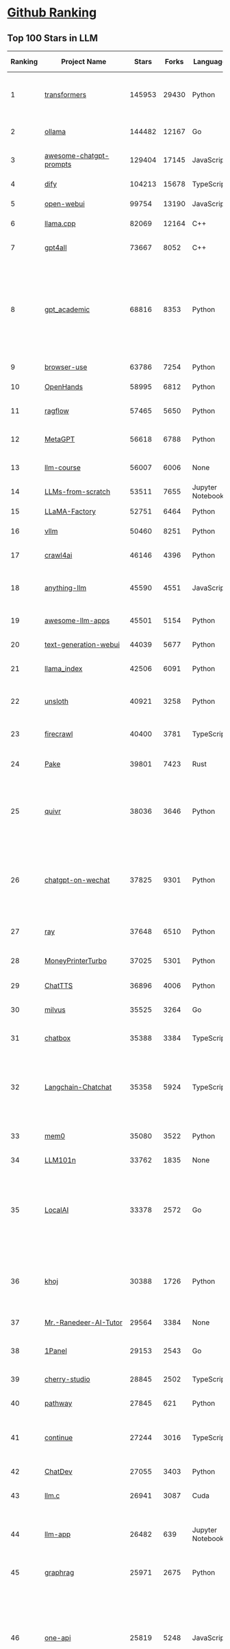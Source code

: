 [Github Ranking](../README.md)
==========

## Top 100 Stars in LLM

| Ranking | Project Name | Stars | Forks | Language | Open Issues | Description | Last Commit |
| ------- | ------------ | ----- | ----- | -------- | ----------- | ----------- | ----------- |
| 1 | [transformers](https://github.com/huggingface/transformers) | 145953 | 29430 | Python | 1056 | 🤗 Transformers: the model-definition framework for state-of-the-art machine learning models in text, vision, audio, and multimodal models, for both inference and training.  | 2025-06-22T20:10:26Z |
| 2 | [ollama](https://github.com/ollama/ollama) | 144482 | 12167 | Go | 1584 | Get up and running with Llama 3.3, DeepSeek-R1, Phi-4, Gemma 3, Mistral Small 3.1 and other large language models. | 2025-06-21T14:12:51Z |
| 3 | [awesome-chatgpt-prompts](https://github.com/f/awesome-chatgpt-prompts) | 129404 | 17145 | JavaScript | 0 | This repo includes ChatGPT prompt curation to use ChatGPT and other LLM tools better. | 2025-06-18T17:50:37Z |
| 4 | [dify](https://github.com/langgenius/dify) | 104213 | 15678 | TypeScript | 664 | Production-ready platform for agentic workflow development. | 2025-06-23T03:21:04Z |
| 5 | [open-webui](https://github.com/open-webui/open-webui) | 99754 | 13190 | JavaScript | 165 | User-friendly AI Interface (Supports Ollama, OpenAI API, ...) | 2025-06-22T11:32:32Z |
| 6 | [llama.cpp](https://github.com/ggml-org/llama.cpp) | 82069 | 12164 | C++ | 310 | LLM inference in C/C++ | 2025-06-22T21:40:45Z |
| 7 | [gpt4all](https://github.com/nomic-ai/gpt4all) | 73667 | 8052 | C++ | 688 | GPT4All: Run Local LLMs on Any Device. Open-source and available for commercial use. | 2025-05-27T20:05:19Z |
| 8 | [gpt_academic](https://github.com/binary-husky/gpt_academic) | 68816 | 8353 | Python | 259 | 为GPT/GLM等LLM大语言模型提供实用化交互接口，特别优化论文阅读/润色/写作体验，模块化设计，支持自定义快捷按钮&函数插件，支持Python和C++等项目剖析&自译解功能，PDF/LaTex论文翻译&总结功能，支持并行问询多种LLM模型，支持chatglm3等本地模型。接入通义千问, deepseekcoder, 讯飞星火, 文心一言, llama2, rwkv, claude2, moss等。 | 2025-06-22T17:12:11Z |
| 9 | [browser-use](https://github.com/browser-use/browser-use) | 63786 | 7254 | Python | 437 | 🌐 Make websites accessible for AI agents. Automate tasks online with ease. | 2025-06-22T23:25:03Z |
| 10 | [OpenHands](https://github.com/All-Hands-AI/OpenHands) | 58995 | 6812 | Python | 280 | 🙌 OpenHands: Code Less, Make More | 2025-06-23T03:49:30Z |
| 11 | [ragflow](https://github.com/infiniflow/ragflow) | 57465 | 5650 | Python | 2260 | RAGFlow is an open-source RAG (Retrieval-Augmented Generation) engine based on deep document understanding. | 2025-06-23T01:51:28Z |
| 12 | [MetaGPT](https://github.com/FoundationAgents/MetaGPT) | 56618 | 6788 | Python | 26 | 🌟 The Multi-Agent Framework: First AI Software Company, Towards Natural Language Programming | 2025-06-13T14:15:25Z |
| 13 | [llm-course](https://github.com/mlabonne/llm-course) | 56007 | 6006 | None | 53 | Course to get into Large Language Models (LLMs) with roadmaps and Colab notebooks. | 2025-06-04T16:09:23Z |
| 14 | [LLMs-from-scratch](https://github.com/rasbt/LLMs-from-scratch) | 53511 | 7655 | Jupyter Notebook | 4 | Implement a ChatGPT-like LLM in PyTorch from scratch, step by step | 2025-06-22T22:48:36Z |
| 15 | [LLaMA-Factory](https://github.com/hiyouga/LLaMA-Factory) | 52751 | 6464 | Python | 494 | Unified Efficient Fine-Tuning of 100+ LLMs & VLMs (ACL 2024) | 2025-06-19T19:38:45Z |
| 16 | [vllm](https://github.com/vllm-project/vllm) | 50460 | 8251 | Python | 1904 | A high-throughput and memory-efficient inference and serving engine for LLMs | 2025-06-23T03:40:28Z |
| 17 | [crawl4ai](https://github.com/unclecode/crawl4ai) | 46146 | 4396 | Python | 159 | 🚀🤖 Crawl4AI: Open-source LLM Friendly Web Crawler & Scraper. Don't be shy, join here: https://discord.gg/jP8KfhDhyN | 2025-06-18T17:05:57Z |
| 18 | [anything-llm](https://github.com/Mintplex-Labs/anything-llm) | 45590 | 4551 | JavaScript | 269 | The all-in-one Desktop & Docker AI application with built-in RAG, AI agents, No-code agent builder, MCP compatibility,  and more. | 2025-06-18T21:30:35Z |
| 19 | [awesome-llm-apps](https://github.com/Shubhamsaboo/awesome-llm-apps) | 45501 | 5154 | Python | 3 | Collection of awesome LLM apps with AI Agents and RAG using OpenAI, Anthropic, Gemini and opensource models. | 2025-06-22T01:47:42Z |
| 20 | [text-generation-webui](https://github.com/oobabooga/text-generation-webui) | 44039 | 5677 | Python | 2545 | LLM UI with advanced features, easy setup, and multiple backend support. | 2025-06-23T03:44:59Z |
| 21 | [llama_index](https://github.com/run-llama/llama_index) | 42506 | 6091 | Python | 232 | LlamaIndex is the leading framework for building LLM-powered agents over your data. | 2025-06-22T23:15:57Z |
| 22 | [unsloth](https://github.com/unslothai/unsloth) | 40921 | 3258 | Python | 812 | Fine-tuning & Reinforcement Learning for LLMs. 🦥 Train Qwen3, Llama 4, DeepSeek-R1, Gemma 3, TTS 2x faster with 70% less VRAM. | 2025-06-22T12:58:07Z |
| 23 | [firecrawl](https://github.com/mendableai/firecrawl) | 40400 | 3781 | TypeScript | 141 | 🔥 Turn entire websites into LLM-ready markdown or structured data. Scrape, crawl and extract with a single API. | 2025-06-22T19:17:08Z |
| 24 | [Pake](https://github.com/tw93/Pake) | 39801 | 7423 | Rust | 64 | 🤱🏻 Turn any webpage into a desktop app with Rust.  🤱🏻 利用 Rust 轻松构建轻量级多端桌面应用 | 2025-03-25T12:35:16Z |
| 25 | [quivr](https://github.com/QuivrHQ/quivr) | 38036 | 3646 | Python | 1 | Opiniated RAG for integrating GenAI in your apps 🧠   Focus on your product rather than the RAG. Easy integration in existing products with customisation!  Any LLM: GPT4, Groq, Llama. Any Vectorstore: PGVector, Faiss. Any Files. Anyway you want.  | 2025-06-19T13:03:05Z |
| 26 | [chatgpt-on-wechat](https://github.com/zhayujie/chatgpt-on-wechat) | 37825 | 9301 | Python | 292 | 基于大模型搭建的聊天机器人，同时支持 微信公众号、企业微信应用、飞书、钉钉 等接入，可选择ChatGPT/Claude/DeepSeek/文心一言/讯飞星火/通义千问/ Gemini/GLM-4/Kimi/LinkAI，能处理文本、语音和图片，访问操作系统和互联网，支持基于自有知识库进行定制企业智能客服。 | 2025-06-15T09:44:55Z |
| 27 | [ray](https://github.com/ray-project/ray) | 37648 | 6510 | Python | 3815 | Ray is an AI compute engine. Ray consists of a core distributed runtime and a set of AI Libraries for accelerating ML workloads. | 2025-06-23T00:35:27Z |
| 28 | [MoneyPrinterTurbo](https://github.com/harry0703/MoneyPrinterTurbo) | 37025 | 5301 | Python | 163 | 利用AI大模型，一键生成高清短视频 Generate short videos with one click using AI LLM. | 2025-06-11T06:34:54Z |
| 29 | [ChatTTS](https://github.com/2noise/ChatTTS) | 36896 | 4006 | Python | 57 | A generative speech model for daily dialogue. | 2025-05-23T13:00:56Z |
| 30 | [milvus](https://github.com/milvus-io/milvus) | 35525 | 3264 | Go | 664 | Milvus is a high-performance, cloud-native vector database built for scalable vector ANN search | 2025-06-23T02:44:40Z |
| 31 | [chatbox](https://github.com/chatboxai/chatbox) | 35388 | 3384 | TypeScript | 725 | User-friendly Desktop Client App for AI Models/LLMs (GPT, Claude, Gemini, Ollama...) | 2025-06-17T08:08:07Z |
| 32 | [Langchain-Chatchat](https://github.com/chatchat-space/Langchain-Chatchat) | 35358 | 5924 | TypeScript | 167 | Langchain-Chatchat（原Langchain-ChatGLM）基于 Langchain 与 ChatGLM, Qwen 与 Llama 等语言模型的 RAG 与 Agent 应用 \| Langchain-Chatchat (formerly langchain-ChatGLM), local knowledge based LLM (like ChatGLM, Qwen and Llama) RAG and Agent app with langchain  | 2025-03-25T15:45:51Z |
| 33 | [mem0](https://github.com/mem0ai/mem0) | 35080 | 3522 | Python | 348 | Memory for AI Agents; Announcing OpenMemory MCP - local and secure memory management. | 2025-06-22T18:16:09Z |
| 34 | [LLM101n](https://github.com/karpathy/LLM101n) | 33762 | 1835 | None | 0 | LLM101n: Let's build a Storyteller | 2024-08-01T01:20:33Z |
| 35 | [LocalAI](https://github.com/mudler/LocalAI) | 33378 | 2572 | Go | 460 | :robot: The free, Open Source alternative to OpenAI, Claude and others. Self-hosted and local-first. Drop-in replacement for OpenAI,  running on consumer-grade hardware. No GPU required. Runs gguf, transformers, diffusers and many more models architectures. Features: Generate Text, Audio, Video, Images, Voice Cloning, Distributed, P2P inference | 2025-06-22T22:43:41Z |
| 36 | [khoj](https://github.com/khoj-ai/khoj) | 30388 | 1726 | Python | 76 | Your AI second brain. Self-hostable. Get answers from the web or your docs. Build custom agents, schedule automations, do deep research. Turn any online or local LLM into your personal, autonomous AI (gpt, claude, gemini, llama, qwen, mistral). Get started - free. | 2025-06-20T22:10:05Z |
| 37 | [Mr.-Ranedeer-AI-Tutor](https://github.com/JushBJJ/Mr.-Ranedeer-AI-Tutor) | 29564 | 3384 | None | 13 | A GPT-4 AI Tutor Prompt for customizable personalized learning experiences. | 2025-06-14T06:58:48Z |
| 38 | [1Panel](https://github.com/1Panel-dev/1Panel) | 29153 | 2543 | Go | 611 | 🔥 1Panel provides an intuitive web interface and MCP Server to manage websites, files, containers, databases, and LLMs on a Linux server. | 2025-06-23T03:43:44Z |
| 39 | [cherry-studio](https://github.com/CherryHQ/cherry-studio) | 28845 | 2502 | TypeScript | 752 | 🍒 Cherry Studio is a desktop client that supports for multiple LLM providers. | 2025-06-23T01:59:50Z |
| 40 | [pathway](https://github.com/pathwaycom/pathway) | 27845 | 621 | Python | 43 | Python ETL framework for stream processing, real-time analytics, LLM pipelines, and RAG. | 2025-06-23T03:42:02Z |
| 41 | [continue](https://github.com/continuedev/continue) | 27244 | 3016 | TypeScript | 903 | ⏩ Create, share, and use custom AI code assistants with our open-source IDE extensions and hub of models, rules, prompts, docs, and other building blocks | 2025-06-23T03:10:24Z |
| 42 | [ChatDev](https://github.com/OpenBMB/ChatDev) | 27055 | 3403 | Python | 22 | Create Customized Software using Natural Language Idea (through LLM-powered Multi-Agent Collaboration) | 2025-06-05T23:58:06Z |
| 43 | [llm.c](https://github.com/karpathy/llm.c) | 26941 | 3087 | Cuda | 86 | LLM training in simple, raw C/CUDA | 2025-05-10T23:27:57Z |
| 44 | [llm-app](https://github.com/pathwaycom/llm-app) | 26482 | 639 | Jupyter Notebook | 5 | Ready-to-run cloud templates for RAG, AI pipelines, and enterprise search with live data. 🐳Docker-friendly.⚡Always in sync with Sharepoint, Google Drive, S3, Kafka, PostgreSQL, real-time data APIs, and more. | 2025-05-16T07:58:43Z |
| 45 | [graphrag](https://github.com/microsoft/graphrag) | 25971 | 2675 | Python | 161 | A modular graph-based Retrieval-Augmented Generation (RAG) system | 2025-06-18T21:51:04Z |
| 46 | [one-api](https://github.com/songquanpeng/one-api) | 25819 | 5248 | JavaScript | 860 | LLM API 管理 & 分发系统，支持 OpenAI、Azure、Anthropic Claude、Google Gemini、DeepSeek、字节豆包、ChatGLM、文心一言、讯飞星火、通义千问、360 智脑、腾讯混元等主流模型，统一 API 适配，可用于 key 管理与二次分发。单可执行文件，提供 Docker 镜像，一键部署，开箱即用。LLM API management & key redistribution system, unifying multiple providers under a single API. Single binary, Docker-ready, with an English UI. | 2025-02-21T11:30:22Z |
| 47 | [composio](https://github.com/ComposioHQ/composio) | 25538 | 4422 | Python | 42 | Composio equips your AI agents & LLMs with 100+ high-quality integrations via function calling | 2025-06-23T03:50:58Z |
| 48 | [semantic-kernel](https://github.com/microsoft/semantic-kernel) | 25132 | 3974 | C# | 434 | Integrate cutting-edge LLM technology quickly and easily into your apps | 2025-06-22T07:27:47Z |
| 49 | [FastGPT](https://github.com/labring/FastGPT) | 24832 | 6395 | TypeScript | 548 | FastGPT is a knowledge-based platform built on the LLMs, offers a comprehensive suite of out-of-the-box capabilities such as data processing, RAG retrieval, and visual AI workflow orchestration, letting you easily develop and deploy complex question-answering systems without the need for extensive setup or configuration. | 2025-06-22T09:27:36Z |
| 50 | [storm](https://github.com/stanford-oval/storm) | 24621 | 2210 | Python | 48 | An LLM-powered knowledge curation system that researches a topic and generates a full-length report with citations. | 2025-05-02T22:44:16Z |
| 51 | [litellm](https://github.com/BerriAI/litellm) | 24425 | 3276 | Python | 867 | Python SDK, Proxy Server (LLM Gateway) to call 100+ LLM APIs in OpenAI format - [Bedrock, Azure, OpenAI, VertexAI, Cohere, Anthropic, Sagemaker, HuggingFace, Replicate, Groq] | 2025-06-22T16:07:01Z |
| 52 | [void](https://github.com/voideditor/void) | 24322 | 1621 | TypeScript | 200 | None | 2025-06-21T21:57:08Z |
| 53 | [JARVIS](https://github.com/microsoft/JARVIS) | 24192 | 2029 | Python | 79 | JARVIS, a system to connect LLMs with ML community. Paper: https://arxiv.org/pdf/2303.17580.pdf | 2024-09-26T06:43:22Z |
| 54 | [Awesome-LLM](https://github.com/Hannibal046/Awesome-LLM) | 23905 | 2010 | None | 8 | Awesome-LLM: a curated list of Large Language Model | 2025-05-09T10:06:31Z |
| 55 | [gin-vue-admin](https://github.com/flipped-aurora/gin-vue-admin) | 23074 | 6732 | Go | 21 | 🚀Vite+Vue3+Gin拥有AI辅助的基础开发平台，支持TS和JS混用。它集成了JWT鉴权、权限管理、动态路由、显隐可控组件、分页封装、多点登录拦截、资源权限、上传下载、代码生成器、表单生成器和可配置的导入导出等开发必备功能。 | 2025-06-22T21:46:36Z |
| 56 | [llamafile](https://github.com/Mozilla-Ocho/llamafile) | 22641 | 1191 | C++ | 152 | Distribute and run LLMs with a single file. | 2025-05-14T22:23:40Z |
| 57 | [gpt-researcher](https://github.com/assafelovic/gpt-researcher) | 22023 | 2894 | Python | 102 | LLM based autonomous agent that conducts deep local and web research on any topic and generates a long report with citations. | 2025-06-16T21:05:43Z |
| 58 | [CopilotKit](https://github.com/CopilotKit/CopilotKit) | 21441 | 2910 | TypeScript | 153 | React UI + elegant infrastructure for AI Copilots, AI chatbots, and in-app AI agents. The Agentic last-mile 🪁 | 2025-06-22T13:23:20Z |
| 59 | [unilm](https://github.com/microsoft/unilm) | 21427 | 2637 | Python | 629 | Large-scale Self-supervised Pre-training Across Tasks, Languages, and Modalities | 2025-06-03T09:54:32Z |
| 60 | [haystack](https://github.com/deepset-ai/haystack) | 21239 | 2227 | Python | 117 | AI orchestration framework to build customizable, production-ready LLM applications. Connect components (models, vector DBs, file converters) to pipelines or agents that can interact with your data. With advanced retrieval methods, it's best suited for building RAG, question answering, semantic search or conversational agent chatbots. | 2025-06-22T22:41:25Z |
| 61 | [mlc-llm](https://github.com/mlc-ai/mlc-llm) | 20846 | 1754 | Python | 274 | Universal LLM Deployment Engine with ML Compilation | 2025-06-18T15:22:28Z |
| 62 | [pandas-ai](https://github.com/sinaptik-ai/pandas-ai) | 20699 | 1984 | Python | 15 | Chat with your database or your datalake (SQL, CSV, parquet). PandasAI makes data analysis conversational using LLMs and RAG. | 2025-06-18T10:51:50Z |
| 63 | [Awesome-Chinese-LLM](https://github.com/HqWu-HITCS/Awesome-Chinese-LLM) | 20434 | 1961 | None | 5 | 整理开源的中文大语言模型，以规模较小、可私有化部署、训练成本较低的模型为主，包括底座模型，垂直领域微调及应用，数据集与教程等。 | 2025-05-19T06:11:57Z |
| 64 | [architecture.of.internet-product](https://github.com/davideuler/architecture.of.internet-product) | 20293 | 4687 | HTML | 3 | 互联网公司技术架构，微信/淘宝/微博/腾讯/阿里/美团点评/百度/OpenAI/Google/Facebook/Amazon/eBay的架构，欢迎PR补充 | 2024-02-17T12:02:24Z |
| 65 | [gitleaks](https://github.com/gitleaks/gitleaks) | 20281 | 1626 | Go | 205 | Find secrets with Gitleaks 🔑 | 2025-06-16T14:37:32Z |
| 66 | [BitNet](https://github.com/microsoft/BitNet) | 20247 | 1517 | Python | 111 | Official inference framework for 1-bit LLMs | 2025-06-03T06:14:20Z |
| 67 | [Scrapegraph-ai](https://github.com/ScrapeGraphAI/Scrapegraph-ai) | 20069 | 1708 | Python | 14 | Python scraper based on AI | 2025-06-21T11:10:53Z |
| 68 | [llm-cookbook](https://github.com/datawhalechina/llm-cookbook) | 20024 | 2413 | Jupyter Notebook | 2 | 面向开发者的 LLM 入门教程，吴恩达大模型系列课程中文版 | 2025-06-12T14:48:07Z |
| 69 | [self-llm](https://github.com/datawhalechina/self-llm) | 19219 | 1985 | Jupyter Notebook | 135 | 《开源大模型食用指南》针对中国宝宝量身打造的基于Linux环境快速微调（全参数/Lora）、部署国内外开源大模型（LLM）/多模态大模型（MLLM）教程 | 2025-06-12T08:55:06Z |
| 70 | [agenticSeek](https://github.com/Fosowl/agenticSeek) | 19128 | 1858 | Python | 18 | Fully Local Manus AI. No APIs, No $200 monthly bills. Enjoy an autonomous agent that thinks, browses the web, and code for the sole cost of electricity. 🔔 Official updates only via twitter @Martin993886460 (Beware of fake) | 2025-06-22T13:40:43Z |
| 71 | [Chinese-LLaMA-Alpaca](https://github.com/ymcui/Chinese-LLaMA-Alpaca) | 18864 | 1892 | Python | 1 | 中文LLaMA&Alpaca大语言模型+本地CPU/GPU训练部署 (Chinese LLaMA & Alpaca LLMs) | 2024-04-30T04:28:38Z |
| 72 | [peft](https://github.com/huggingface/peft) | 18832 | 1920 | Python | 26 | 🤗 PEFT: State-of-the-art Parameter-Efficient Fine-Tuning. | 2025-06-20T21:24:04Z |
| 73 | [llm-action](https://github.com/liguodongiot/llm-action) | 18716 | 2226 | HTML | 15 | 本项目旨在分享大模型相关技术原理以及实战经验（大模型工程化、大模型应用落地） | 2025-06-22T12:26:02Z |
| 74 | [Qwen](https://github.com/QwenLM/Qwen) | 18542 | 1520 | Python | 9 | The official repo of Qwen (通义千问) chat & pretrained large language model proposed by Alibaba Cloud. | 2025-06-16T08:59:28Z |
| 75 | [vanna](https://github.com/vanna-ai/vanna) | 18305 | 1652 | Python | 183 | 🤖 Chat with your SQL database 📊. Accurate Text-to-SQL Generation via LLMs using RAG 🔄. | 2025-04-10T03:18:09Z |
| 76 | [crawlee](https://github.com/apify/crawlee) | 17998 | 840 | TypeScript | 130 | Crawlee—A web scraping and browser automation library for Node.js to build reliable crawlers. In JavaScript and TypeScript. Extract data for AI, LLMs, RAG, or GPTs. Download HTML, PDF, JPG, PNG, and other files from websites. Works with Puppeteer, Playwright, Cheerio, JSDOM, and raw HTTP. Both headful and headless mode. With proxy rotation. | 2025-06-20T08:18:43Z |
| 77 | [RAG_Techniques](https://github.com/NirDiamant/RAG_Techniques) | 17880 | 1793 | Jupyter Notebook | 1 | This repository showcases various advanced techniques for Retrieval-Augmented Generation (RAG) systems. RAG systems combine information retrieval with generative models to provide accurate and contextually rich responses. | 2025-06-17T16:08:24Z |
| 78 | [LightRAG](https://github.com/HKUDS/LightRAG) | 17711 | 2475 | Python | 346 | "LightRAG: Simple and Fast Retrieval-Augmented Generation" | 2025-06-23T01:58:08Z |
| 79 | [agentic](https://github.com/transitive-bullshit/agentic) | 17678 | 2231 | TypeScript | 11 | AI agent stdlib that works with any LLM and TypeScript AI SDK. | 2025-06-20T02:55:01Z |
| 80 | [llama-cookbook](https://github.com/meta-llama/llama-cookbook) | 17514 | 2530 | Jupyter Notebook | 21 | Welcome to the Llama Cookbook! This is your go to guide for Building with Llama: Getting started with Inference, Fine-Tuning, RAG. We also show you how to solve end to end problems using Llama model family and using them on various provider services   | 2025-06-18T22:28:43Z |
| 81 | [Janus](https://github.com/deepseek-ai/Janus) | 17387 | 2237 | Python | 151 | Janus-Series: Unified Multimodal Understanding and Generation Models | 2025-02-01T07:58:29Z |
| 82 | [repomix](https://github.com/yamadashy/repomix) | 17098 | 747 | TypeScript | 94 | 📦 Repomix is a powerful tool that packs your entire repository into a single, AI-friendly file. Perfect for when you need to feed your codebase to Large Language Models (LLMs) or other AI tools like Claude, ChatGPT, DeepSeek, Perplexity, Gemini, Gemma, Llama, Grok, and more. | 2025-06-23T02:11:23Z |
| 83 | [letta](https://github.com/letta-ai/letta) | 16986 | 1763 | Python | 22 | Letta (formerly MemGPT) is the stateful agents framework with memory, reasoning, and context management. | 2025-06-21T01:03:58Z |
| 84 | [MaxKB](https://github.com/1Panel-dev/MaxKB) | 16881 | 2184 | Python | 148 | 💬 MaxKB is an open-source AI assistant for enterprise. It seamlessly integrates RAG pipelines, supports robust workflows, and provides MCP tool-use capabilities. | 2025-06-23T03:51:05Z |
| 85 | [DB-GPT](https://github.com/eosphoros-ai/DB-GPT) | 16817 | 2316 | Python | 403 | AI Native Data App Development framework with AWEL(Agentic Workflow Expression Language) and Agents | 2025-06-20T14:43:08Z |
| 86 | [SuperAGI](https://github.com/TransformerOptimus/SuperAGI) | 16442 | 2014 | Python | 145 | <⚡️> SuperAGI - A dev-first open source autonomous AI agent framework. Enabling developers to build, manage & run useful autonomous agents quickly and reliably. | 2025-01-22T22:14:07Z |
| 87 | [evals](https://github.com/openai/evals) | 16423 | 2739 | Python | 99 | Evals is a framework for evaluating LLMs and LLM systems, and an open-source registry of benchmarks. | 2024-12-18T22:09:47Z |
| 88 | [SWE-agent](https://github.com/SWE-agent/SWE-agent) | 16393 | 1685 | Python | 36 | SWE-agent takes a GitHub issue and tries to automatically fix it, using your LM of choice. It can also be employed for offensive cybersecurity or competitive coding challenges. [NeurIPS 2024]  | 2025-06-20T20:35:36Z |
| 89 | [RagaAI-Catalyst](https://github.com/raga-ai-hub/RagaAI-Catalyst) | 16185 | 3771 | Python | 8 | Python SDK for Agent AI Observability, Monitoring and Evaluation Framework. Includes features like agent, llm and tools tracing, debugging multi-agentic system, self-hosted dashboard and advanced analytics with timeline and execution graph view  | 2025-06-19T04:45:30Z |
| 90 | [kubesphere](https://github.com/kubesphere/kubesphere) | 16096 | 2222 | Go | 474 | The container platform tailored for Kubernetes multi-cloud, datacenter, and edge management ⎈ 🖥 ☁️ | 2025-06-13T01:48:48Z |
| 91 | [web-llm](https://github.com/mlc-ai/web-llm) | 15733 | 1031 | TypeScript | 108 | High-performance In-browser LLM Inference Engine  | 2025-05-05T03:17:42Z |
| 92 | [ChatGLM2-6B](https://github.com/THUDM/ChatGLM2-6B) | 15725 | 1837 | Python | 430 | ChatGLM2-6B: An Open Bilingual Chat LLM \| 开源双语对话语言模型 | 2024-06-27T04:05:08Z |
| 93 | [DocsGPT](https://github.com/arc53/DocsGPT) | 15719 | 1671 | TypeScript | 22 | DocsGPT is an open-source genAI tool that helps users get reliable answers from knowledge source, while avoiding hallucinations. It enables private and reliable information retrieval, with tooling and agentic system capability built in. | 2025-06-22T13:02:17Z |
| 94 | [SillyTavern](https://github.com/SillyTavern/SillyTavern) | 15492 | 3458 | JavaScript | 268 | LLM Frontend for Power Users. | 2025-06-22T22:01:47Z |
| 95 | [ChuanhuChatGPT](https://github.com/GaiZhenbiao/ChuanhuChatGPT) | 15412 | 2278 | Python | 122 | GUI for ChatGPT API and many LLMs. Supports agents, file-based QA, GPT finetuning and query with web search. All with a neat UI. | 2025-03-13T09:36:38Z |
| 96 | [suna](https://github.com/kortix-ai/suna) | 15391 | 2330 | TypeScript | 139 | Suna - Open Source Generalist AI Agent | 2025-06-22T19:01:45Z |
| 97 | [sglang](https://github.com/sgl-project/sglang) | 15367 | 2157 | Python | 473 | SGLang is a fast serving framework for large language models and vision language models. | 2025-06-23T03:36:00Z |
| 98 | [ai](https://github.com/vercel/ai) | 15112 | 2419 | TypeScript | 582 | The AI Toolkit for TypeScript. From the creators of Next.js, the AI SDK is a free open-source library for building AI-powered applications and agents  | 2025-06-23T03:57:18Z |
| 99 | [screenpipe](https://github.com/mediar-ai/screenpipe) | 15095 | 1131 | TypeScript | 167 | AI app store powered by 24/7 desktop history.  open source \| 100% local \| dev friendly \| 24/7 screen, mic recording | 2025-06-06T02:55:26Z |
| 100 | [goose](https://github.com/block/goose) | 15043 | 1226 | Rust | 223 | an open source, extensible AI agent that goes beyond code suggestions - install, execute, edit, and test with any LLM | 2025-06-23T03:57:32Z |

